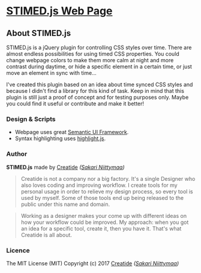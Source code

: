 # [STIMED.js Web Page](http://www.stimed.creatide.com)

## About STIMED.js

STIMED.js is a jQuery plugin for controlling CSS styles over time. There are almost endless possibilities for using timed CSS properties. You could change webpage colors to make them more calm at night and more contrast during daytime, or hide a specific element in a certain time, or just move an element in sync with time...

I've created this plugin based on an idea about time synced CSS styles and because I didn't find a library for this kind of task. Keep in mind that this plugin is still just a proof of concept and for testing purposes only. Maybe you could find it useful or contribute and make it better!

### Design & Scripts

* Webpage uses great [Semantic UI Framework](http://semantic-ui.com/).
* Syntax highlighting uses [highlight.js](https://highlightjs.org/).

### Author

**STIMED.js** made by [Creatide](http://creatide.com) *([Sakari Niittymaa](http://sakari.niittymaa.com))*

> Creatide is not a company nor a big factory. It's a single Designer who also loves coding and improving workflow. I create tools for my personal usage in order to relieve my design process, so every tool is used by myself. Some of those tools end up being released to the public under this name and domain.

> Working as a designer makes your come up with different ideas on how your workflow could be improved. My approach: when you got an idea for a specific tool, create it, then you have it. That's what Creatide is all about.

### Licence

The MIT License (MIT)
Copyright (c) 2017 [Creatide](http://creatide.com) *([Sakari Niittymaa](http://sakari.niittymaa.com))*
